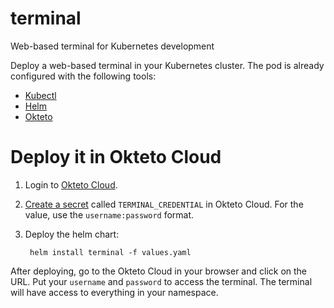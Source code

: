 # terminal
Web-based terminal for Kubernetes development

Deploy a web-based terminal in your Kubernetes cluster. The pod is already configured with the following tools:
- [Kubectl](https://kubernetes.io/docs/tasks/tools/install-kubectl/)
- [Helm](https://github.com/helm/helm)
- [Okteto](https://github.com/okteto/okteto)


# Deploy it in Okteto Cloud

1. Login to [Okteto Cloud](https://cloud.okteto.com).
1. [Create a secret](https://okteto.com/docs/secrets) called `TERMINAL_CREDENTIAL` in Okteto Cloud. For the value, use the `username:password` format.
1. Deploy the helm chart: 

        helm install terminal -f values.yaml
        

After deploying, go to the Okteto Cloud in your browser and click on the URL. Put your `username` and `password` to access the terminal. The terminal will have access to everything in your namespace.

